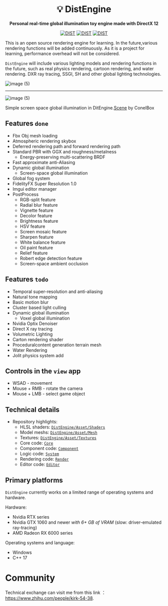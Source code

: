 <div align="center">

# 💡 DistEngine

**Personal real-time global illumination toy engine made with DirectX 12**

[![DIST](https://img.shields.io/badge/dist-open%20source-blueviolet.svg)]()
[![DIST](https://img.shields.io/badge/demo-20220722-brightgreen)]()
[![DIST](https://img.shields.io/static/v1?label=license&message=MIT&color=green)](https://opensource.org/licenses/MIT)
</div>


This is an open source rendering engine for learning. In the future,various rendering functions will be added continuously. As it is a project for learning, performance overhead will not be considered.

`DistEngine` will include various lighting models and rendering functions in the future, such as real physics rendering, cartoon rendering, and water rendering. DXR ray tracing, SSGI, SH and other global lighting technologies.

![image (5)](https://imgur.com/Oeovi71.png)

***

![image (5)](https://imgur.com/hS6ojTH.png)

Simple screen space global illumination in DitEngine.[Scene]() by ConelBox

## Features `done`

* Fbx Obj mesh loading
* Atmospheric rendering skybox
* Deferred rendering path and forward rendering path
* Standard PBR with GGX and roughness/metalness
  * Energy-preserving multi-scattering BRDF
* Fast approximate anti-Aliasing
* Dynamic global illumination
  * Screen-space global illumination
* Global fog system
* FidelityFX Super Resolution 1.0
* Imgui editor manager
* PostProcess
  * RGB-split feature
  * Radial blur feature
  * Vignette feature
  * Decolor feature
  * Brightness feature
  * HSV feature
  * Screen mosaic feature
  * Sharpen feature
  * White balance feature
  * Oil paint feature
  * Relief feature
  * Robert edge detection feature
  * Screen-space ambient occlusion

## Features `todo`

* Temporal super-resolution and anti-aliasing
* Natural tone mapping
* Basic motion blur
* Cluster based light culling
* Dynamic global illumination
  * Voxel global illumination
* Nvidia Optix Denoiser
* Direct X ray tracing
* Volumetric Lighting
* Carton rendering shader
* Proceduralcontent generation terrain mesh
* Water Rendering
* Jolit physics system add

## Controls in the `view` app

* WSAD - movement
* Mouse + RMB - rotate the camera
* Mouse + LMB - select game object

## Technical details

* Repository highlights:
  * HLSL shaders: [`DistEngine/Asset/Shaders`](DistEngine/Asset/Shaders)
  * Model meshs: [`DistEngine/Asset/Mesh`](DistEngine/Asset/Mesh)
  * Textures: [`DistEngine/Asset/Textures`](DistEngine/Asset/Textures)
  * Core code: [`Core`](Core)
  * Component code: [`Component`](Component)
  * Logic code: [`System`](System)
  * Rendering code: [`Render`](Render)
  * Editor code: [`Editor`](Editor)

## Primary platforms

`DistEngine` currently works on a limited range of operating systems and hardware.

Hardware:

* Nvidia RTX series
* Nvidia GTX 1060 and newer _with 6+ GB of VRAM_ (slow: driver-emulated ray-tracing)
* AMD Radeon RX 6000 series

Operating systems and language:

* Windows
* C++ 17

# Community
Technical exchange can visit me from this link ：https://www.zhihu.com/people/kirk-54-38.
